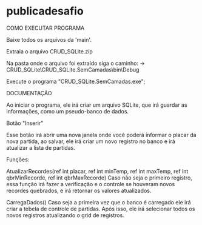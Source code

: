 # publicadesafio

COMO EXECUTAR PROGRAMA

Baixe todos os arquivos da 'main'.

Extraia o arquivo CRUD_SQLite.zip

Na pasta onde o arquivo foi extraído siga o caminho:
-> CRUD_SQLite\CRUD_SQLite.SemCamadas\bin\Debug 

Execute o programa "CRUD_SQLite.SemCamadas.exe";


DOCUMENTAÇÃO

Ao iniciar o programa, ele irá criar um arquivo SQLite, que irá guardar as informações, como um pseudo-banco de dados.


Botão "Inserir"

Esse botão irá abrir uma nova janela onde você poderá informar o placar da nova partida, ao salvar, ele irá criar um novo registro no banco e irá atualizar a lista de partidas.


Funções:

AtualizarRecordes(ref int placar, ref int minTemp, ref int maxTemp, ref int qbrMinRecorde, ref int qbrMaxRecorde)
  Caso não seja o primeiro registro, essa função irá fazer a verificação e o controle se houveram novos recordes quebrados, e irá retornar os valores atualizados.

CarregaDados()
  Caso seja a primeira vez que o banco é carregado ele irá criar a tebela de controle de partidas. Após isso, ele irá selecionar todos os novos registros atualizando o grid de registros.
